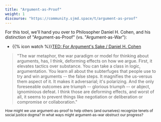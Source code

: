 ```yaml
---
title: "Argument-as-Proof"
weight: 1
discourse: "https://community.sjmd.space/t/argument-as-proof"
---
```


For this tool, we'll hand you over to Philosopher Daniel H. Cohen, and his distinction of "Argument-as-Proof" (vs. "Argument-as-War"):

- {{% icon watch %}}[TED: For Argument's Sake / Daniel H. Cohen](https://www.ted.com/talks/daniel_h_cohen_for_argument_s_sake?language=en)

> "The war metaphor, the war paradigm or model for thinking about arguments, has, I think, deforming effects on how we argue. First, it elevates tactics over substance. You can take a class in logic, argumentation. You learn all about the subterfuges that people use to try and win arguments -- the false steps. It magnifies the us-versus them aspect of it. It makes it adversarial; it's polarizing. And the only foreseeable outcomes are triumph -- glorious triumph -- or abject, ignominious defeat. I think those are deforming effects, and worst of all, it seems to prevent things like negotiation or deliberation or compromise or collaboration."

<small>How might we use argument-as-proof to help others (and ourselves) recognize tenets of social justice dogma? In what ways might argument-as-war obstruct our progress?</small>
